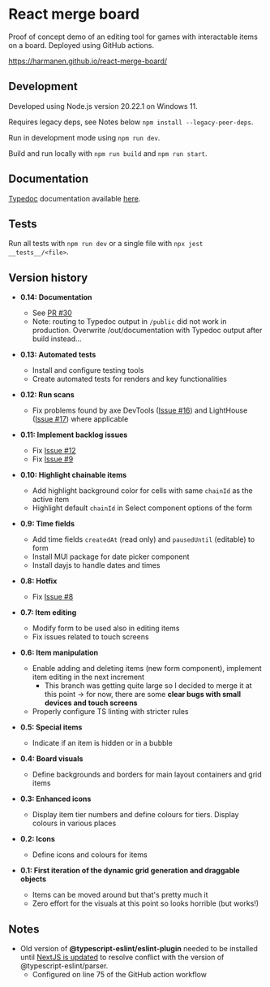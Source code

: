 # React merge board

Proof of concept demo of an editing tool for games with interactable items on a board. Deployed using GitHub actions.

https://harmanen.github.io/react-merge-board/

## Development

Developed using Node.js version 20.22.1 on Windows 11.

Requires legacy deps, see Notes below `npm install --legacy-peer-deps`.

Run in development mode using `npm run dev`.

Build and run locally with `npm run build` and `npm run start`.

## Documentation

[Typedoc](https://typedoc.org/) documentation available [here](https://harmanen.github.io/react-merge-board/documentation/).

## Tests

Run all tests with `npm run dev` or a single file with `npx jest __tests__/<file>`.

## Version history

- **0.14: Documentation**
  - See [PR #30](https://github.com/harmanen/react-merge-board/pull/30)
  - Note: routing to Typedoc output in `/public` did not work in production. Overwrite /out/documentation with Typedoc output after build instead...

- **0.13: Automated tests**
  - Install and configure testing tools
  - Create automated tests for renders and key functionalities

- **0.12: Run scans**
  - Fix problems found by axe DevTools ([Issue #16](https://github.com/harmanen/react-merge-board/issues/16)) and LightHouse ([Issue #17](https://github.com/harmanen/react-merge-board/issues/17)) where applicable

- **0.11: Implement backlog issues**
  - Fix [Issue #12](https://github.com/harmanen/react-merge-board/issues/12)
  - Fix [Issue #9](https://github.com/harmanen/react-merge-board/issues/9)

- **0.10: Highlight chainable items**
  - Add highlight background color for cells with same `chainId` as the active item
  - Highlight default `chainId` in Select component options of the form

- **0.9: Time fields**
  - Add time fields `createdAt` (read only) and `pausedUntil` (editable) to form
  - Install MUI package for date picker component
  - Install dayjs to handle dates and times

- **0.8: Hotfix**
  - Fix [Issue #8](https://github.com/harmanen/react-merge-board/issues/8)

- **0.7: Item editing**
  - Modify form to be used also in editing items
  - Fix issues related to touch screens

- **0.6: Item manipulation**
  - Enable adding and deleting items (new form component), implement item editing in the next increment
    - This branch was getting quite large so I decided to merge it at this point -> for now, there are some **clear bugs with small devices and touch screens**
  - Properly configure TS linting with stricter rules

- **0.5: Special items**
  - Indicate if an item is hidden or in a bubble

- **0.4: Board visuals**
  - Define backgrounds and borders for main layout containers and grid items

- **0.3: Enhanced icons**
  - Display item tier numbers and define colours for tiers. Display colours in various places

- **0.2: Icons**
  - Define icons and colours for items

- **0.1: First iteration of the dynamic grid generation and draggable objects**
  - Items can be moved around but that's pretty much it
  - Zero effort for the visuals at this point so looks horrible (but works!)

## Notes

- Old version of **@typescript-eslint/eslint-plugin** needed to be installed until [NextJS is updated](https://github.com/vercel/next.js/discussions/53524) to resolve conflict with the version of @typescript-eslint/parser.
  - Configured on line 75 of the GitHub action workflow
